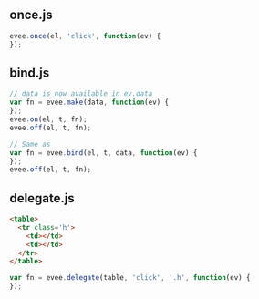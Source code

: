 ## once.js

```js
evee.once(el, 'click', function(ev) {
});
```

## bind.js

```js
// data is now available in ev.data
var fn = evee.make(data, function(ev) {
});
evee.on(el, t, fn);
evee.off(el, t, fn);

// Same as
var fn = evee.bind(el, t, data, function(ev) {
});
evee.off(el, t, fn);
```

## delegate.js

```html
<table>
  <tr class='h'>
    <td></td>
    <td></td>
  </tr>
</table>
```

```js
var fn = evee.delegate(table, 'click', '.h', function(ev) {
});
```
